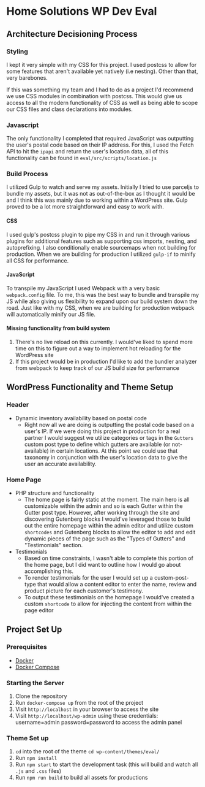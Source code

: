 # Home Solutions WP Dev Eval

## Architecture Decisioning Process

### Styling
I kept it very simple with my CSS for this project. I used postcss to allow for some features that aren't available yet natively (i.e nesting). Other than that, very barebones.

If this was something my team and I had to do as a project I'd recommend we use CSS modules in combination with postcss. This would give us access to all the modern functionality of CSS as well as being able to scope our CSS files and class declarations into modules. 

### Javascript
The only functionality I completed that required JavaScript was outputting the user's postal code based on their IP address. For this, I used the Fetch API to hit the `ipapi` and return the user's location data, all of this functionality can be found in `eval/src/scripts/location.js`

### Build Process
I utilized Gulp to watch and serve my assets. Initially I tried to use parceljs to bundle my assets, but it was not as out-of-the-box as I thought it would be and I think this was mainly due to working within a WordPress site. Gulp proved to be a lot more straightforward and easy to work with.

#### CSS
I used gulp's postcss plugin to pipe my CSS in and run it through various plugins for additional features such as supporting css imports, nesting, and autoprefixing. I also conditionally enable sourcemaps when not building for production. When we are building for production I utilized `gulp-if` to minify all CSS for performance.

#### JavaScript
To transpile my JavaScript I used Webpack with a very basic `webpack.config` file. To me, this was the best way to bundle and transpile my JS while also giving us flexibility to expand upon our build system down the road. Just like with my CSS, when we are building for production webpack will automatically minify our JS file.


#### Missing functionality from build system
1. There's no live reload on this currently. I would've liked to spend more time on this to figure out a way to implement hot reloading for the WordPress site
2. If this project would be in production I'd like to add the bundler analyzer from webpack to keep track of our JS build size for performance

## WordPress Functionality and Theme Setup

### Header
* Dynamic inventory availability based on postal code
    * Right now all we are doing is outputting the postal code based on a user's IP. If we were doing this project in production for a real partner I would suggest we utilize categories or tags in the `Gutters` custom post type to define which gutters are available (or not-available) in certain locations. At this point we could use that taxonomy in conjunction with the user's location data to give the user an accurate availability.

### Home Page
* PHP structure and functionality
   * The home page is fairly static at the moment. The main hero is all customizable within the admin and so is each Gutter within the Gutter post type. However, after working through the site and discovering Gutenberg blocks I would've leveraged those to build out the entire homepage within the admin editor and utilize custom `shortcodes` and Gutenberg blocks to allow the editor to add and edit dynamic pieces of the page such as the "Types of Gutters" and "Testimonials" section.
* Testimonials 
  * Based on time constraints, I wasn't able to complete this portion of the home page, but I did want to outline how I would go about accomplishing this.
  * To render testimonials for the user I would set up a custom-post-type that would allow a content editor to enter the name, review and product picture for each customer's testimony.
  * To output these testimonials on the homepage I would've created a custom `shortcode` to allow for injecting the content from within the page editor

## Project Set Up

### Prerequisites
- [Docker](https://www.docker.com/get-started)
- [Docker Compose](https://docs.docker.com/compose/install/)

### Starting the Server
1. Clone the repository
2. Run `docker-compose up` from the root of the project
3. Visit `http://localhost` in your browser to access the site
4. Visit `http://localhost/wp-admin` using these credentials: username=admin password=password to access the admin panel

### Theme Set up
1. `cd` into the root of the theme `cd wp-content/themes/eval/`
2. Run `npm install`
3. Run `npm start` to start the development task (this will build and watch all `.js` and `.css` files)
4. Run `npm run build` to build all assets for productions



